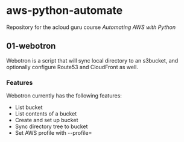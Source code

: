 # aws-python-automate

Repository for the acloud guru course *Automating AWS with Python*

## 01-webotron

Webotron is a script that will sync  local directory to an s3bucket, and optionally configure Route53 and CloudFront as well.

### Features

Webotron currently has the following features:

- List bucket
- List contents of a bucket
- Create and set up bucket
- Sync directory tree to bucket
- Set AWS profile with --profile=<profileName>